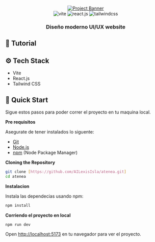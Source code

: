<div align="center">
  <br />
    <a href="#" target="_blank">
      <img src="../../src/assets/hero
/hero-background.jpg
" alt="Project Banner">
    </a>
  <br />

  <div>
    <img src="https://img.shields.io/badge/-Vite-black?style=for-the-badge&logoColor=white&logo=vite&color=646CFF" alt="vite" />
    <img src="https://img.shields.io/badge/-React_JS-black?style=for-the-badge&logoColor=white&logo=react&color=61DAFB" alt="react.js" />
    <img src="https://img.shields.io/badge/-Tailwind_CSS-black?style=for-the-badge&logoColor=white&logo=tailwindcss&color=06B6D4" alt="tailwindcss" />
  </div>

  <h3 align="center">Diseño moderno UI/UX website</h3>

</div>

## 🚨 Tutorial

## <a name="tech-stack">⚙️ Tech Stack</a>

- Vite
- React.js
- Tailwind CSS

## <a name="quick-start">🤸 Quick Start</a>

Sigue estos pasos para poder correr el proyecto en tu maquina local.

**Pre requisitos**

Asegurate de tener instalados lo siguente:

- [Git](https://git-scm.com/)
- [Node.js](https://nodejs.org/en)
- [npm](https://www.npmjs.com/) (Node Package Manager)

**Cloning the Repository**

```bash
git clone [https://github.com/AILexisIsla/atenea.git]
cd atenea
```

**Instalacion**

Instala las dependecias usando npm:

```bash
npm install
```

**Corriendo el proyecto en local**

```bash
npm run dev
```

Open [http://localhost:5173](http://localhost:5173) en tu navegador para ver el proyecto.
